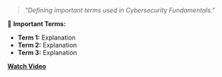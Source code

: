 > *"Defining important terms used in Cybersecurity Fundamentals."*

📌 **Important Terms:**
- **Term 1:** Explanation
- **Term 2:** Explanation
- **Term 3:** Explanation  

**[Watch Video](${PUBLIC_VIDEO_INTRO_1})**  
